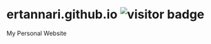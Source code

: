 # ertannari.github.io  <img src="https://visitor-badge.laobi.icu/badge?page_id=ertannari.visitor-badge" alt="visitor badge"/>
My Personal Website
